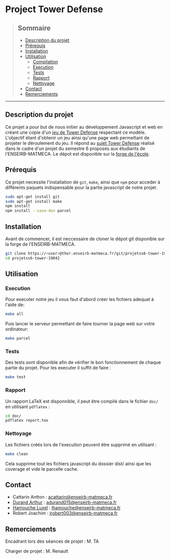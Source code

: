 # Project Tower Defense 

>## Sommaire
>
>- [Description du projet](#description-du-projet)
>- [Prérequis](#prérequis)
>- [Installation](#installation)
>- [Utilisation](#utilisation)
>    - [Compilation](#compilation)
>    - [Execution](#execution)
>    - [Tests](#tests)
>    - [Rapport](#rapport)
>    - [Nettoyage](#nettoyage)
>- [Contact](#contact)
>- [Remerciements](#tests)

--- 

## Description du projet
Ce projet a pour but de nous initier au développement Javascript et web en créant une copie d'un [jeu de Tower Defense](https://fr.wikipedia.org/wiki/Tower_defense) respectant ce modèle. L'objectif étant d'obtenir un jeu ainsi qu'une page web permettant de projeter le déroulement du jeu.
Il répond au [sujet Tower Defense](https://www.labri.fr/perso/renault/working/teaching/projets/2022-23-S6-Js-Tower.php) réalisé dans le cadre d'un projet du semestre 6 proposés aux étudiants de l'ENSEIRB-MATMECA.
Le dépot est disponible sur la [forge de l'école](
https://thor.enseirb-matmeca.fr/ruby/projects/projetss6-tower).

## Prérequis 

Ce projet necessite l'installation de  `git`, `make`,  ainsi que `npm` pour acceder à différents paquets indispensable pour la partie javascript de notre projet.
```sh
sudo apt-get install git
sudo apt-get install make
npm install
npm install --save-dev parcel
```

## Installation

Avant de commencer, il est neccessaire de cloner le dépot git disponible sur la forge de l'ENSEIRB-MATMECA.
```sh
git clone https://<user>@thor.enseirb-matmeca.fr/git/projetss6-tower-19042
cd projetss6-tower-19042
```

## Utilisation 


### Execution

Pour executer notre jeu il vous faut d'abord créer les fichiers adequat à l'aide de:
```sh
make all
```
Puis lancer le serveur permettant de faire tourner la page web sur votre ordinateur:
```sh
make parcel
```

### Tests

Des tests sont disponible afin de vérifier le bon fonctionnement de chaque partie du projet.
Pour les executer il suffit de faire :
```sh
make test
```

### Rapport 

Un rapport LaTeX est disponnible, il peut être compilé dans le fichier `doc/` en utilisant `pdflatex` :
```sh
cd doc/
pdflatex report.tex
```

### Nettoyage 
Les fichiers créés lors de l'execution peuvent être supprimé en utilisant : 
```sh
make clean
```
Cela supprime tout les fichiers javascript du dossier dist/ ainsi que les coverage et vide le parcelle cache.

## Contact

- Cattarin Antton : acattarin@enseirb-matmeca.fr
- [Durand Arthur](https://www.linkedin.com/in/arthur-durand-50384a24b/) : adurand015@enseirb-matmeca.fr
- [Hamouche Luxel](https://www.linkedin.com/in/luxel-hamouche/) : lhamouche@enseirb-matmeca.fr
- Robert Joachim : jrobert003@enseirb-matmeca.fr

## Remerciements

Encadrant lors des séances de projet : M. TA

Charger de projet : M. Renault






